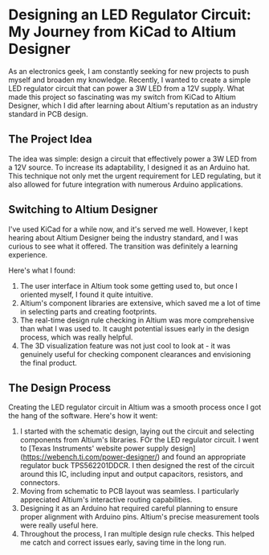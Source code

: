 # Designing an LED Regulator Circuit: My Journey from KiCad to Altium Designer

As an electronics geek, I am constantly seeking for new projects to push myself and broaden my knowledge. Recently, I wanted to create a simple LED regulator circuit that can power a 3W LED from a 12V supply. What made this project so fascinating was my switch from KiCad to Altium Designer, which I did after learning about Altium's reputation as an industry standard in PCB design.

## The Project Idea

The idea was simple: design a circuit that effectively power a 3W LED from a 12V source. To increase its adaptability, I designed it as an Arduino hat. This technique not only met the urgent requirement for LED regulating, but it also allowed for future integration with numerous Arduino applications.
## Switching to Altium Designer

I've used KiCad for a while now, and it's served me well. However, I kept hearing about Altium Designer being the industry standard, and I was curious to see what it offered. The transition was definitely a learning experience.

Here's what I found:

1. The user interface in Altium took some getting used to, but once I oriented myself, I found it quite intuitive.
2. Altium's component libraries are extensive, which saved me a lot of time in selecting parts and creating footprints.
3. The real-time design rule checking in Altium was more comprehensive than what I was used to. It caught potential issues early in the design process, which was really helpful.
4. The 3D visualization feature was not just cool to look at - it was genuinely useful for checking component clearances and envisioning the final product.

## The Design Process

Creating the LED regulator circuit in Altium was a smooth process once I got the hang of the software. Here's how it went:

1. I started with the schematic design, laying out the circuit and selecting components from Altium's libraries.
FOr the LED regulator circuit. I went to [Texas Instruments' website power supply design] (https://webench.ti.com/power-designer/) and found an appropriate regulator buck TPS562201DDCR. I then designed the rest of the circuit around this IC, including input and output capacitors, resistors, and connectors.
2. Moving from schematic to PCB layout was seamless. I particularly appreciated Altium's interactive routing capabilities.
3. Designing it as an Arduino hat required careful planning to ensure proper alignment with Arduino pins. Altium's precise measurement tools were really useful here.
4. Throughout the process, I ran multiple design rule checks. This helped me catch and correct issues early, saving time in the long run.
